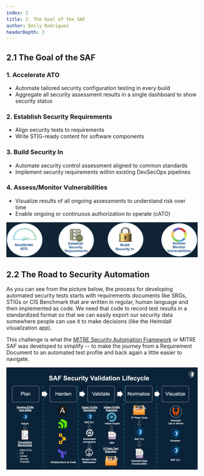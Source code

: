 ```yaml
---
index: 2
title: 2. The Goal of the SAF
author: Emily Rodriguez
headerDepth: 3
---
```


## 2.1 The Goal of the SAF
### 1. Accelerate ATO
- Automate tailored security configuration testing in every build
- Aggregate all security assessment results in a single dashboard to show security status
### 2. Establish Security Requirements
- Align security tests to requirements
- Write STIG-ready content for software components
### 3. Build Security In
- Automate security control assessment aligned to common standards
- Implement security requirements within existing DevSecOps pipelines
### 4. Assess/Monitor Vulnerabilities
- Visualize results of all ongoing assessments to understand risk over time
- Enable ongoing or continuous authorization to operate (cATO)

![The Goals of the SAF](../../assets/img/SAF_Goals.png)

## 2.2 The Road to Security Automation

As you can see from the picture below, the process for developing automated security tests starts with requirements documents like SRGs, STIGs or CIS Benchmark that are written in regular, human language and then implemented as code. We need that code to record test results in a standardized format so that we can easily export our security data somewhere people can use it to make decisions (like the Heimdall visualization app).

This challenge is what the [MITRE Security Automation Framework](https://saf.mitre.org) or MITRE SAF was developed to simplify -- to make the journey from a Requirement Document to an automated test profile and back again a little easier to navigate.

![The SAF Lifecycle](../../assets/img/saf-lifecycle.png)
